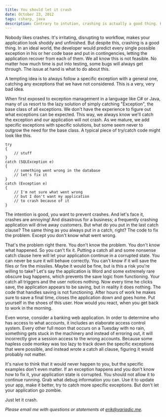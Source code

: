 ```yaml
---
title: You should let it crash
date: October 23, 2012
tags: csharp, java
description: Contrary to intution, crashing is actually a good thing. Here's why you should never catch all.
---
```


Nobody likes crashes. It's irritating, disrupting to workflow, makes your application look shoddy and unfinished. But despite this, crashing is a good thing. In an ideal world, the developer would predict every single possible exception in his or her code base and put in contingencies, letting the application recover from each of them. We all know this is not feasible. No matter how much time is put into testing, some bugs will always get through. The issue at hand is what to do about this.

A tempting idea is to always follow a specific exception with a general one, catching any exceptions that we have not considered. This is a very, very bad idea.

When first exposed to exception management in a language like C# or Java, many of us resort to the lazy  solution of simply catching "Exception", the base class of all exceptions. We don't have the experience to figure out what exceptions can be expected. This way, we always know we'll catch the exception and our application will not crash. As we mature, we add specific exceptions with specific solutions, but some seem never to outgrow the need for the base class. A typical piece of try/catch code might look like this.

~~~~~{.cs}
try 
{
    // stuff
}
catch (SQLException e)
{
    // something went wrong in the database
    // let's fix it
}
catch (Exception e)
{
    // I'm not sure what went wrong
    // but I don't want my application
    // to crash because of it
}
~~~~~

The intention is good, you want to prevent crashes. And let's face it, crashes are annoying! And disastrous for a business; a frequently crashing application will drive away customers. But what do you put in the last catch clause? The same thing as you always put in a catch, right? The code to fix the problem. Except you don't know what went wrong.

That's the problem right there. You don't know the problem. You don't know what happened. So you can't fix it. Putting a catch all and some nonsense catch clause here will let your application continue in a corrupted state. You can never be sure it will behave correctly. You can't know if it will save the files or fire the missiles. Maybe it would be fine, but is this a risk you're willing to take? Let's say the application is Word and some extremely rare obscure bug happens, which prevents the save logic from functioning. Your catch all triggers and the user notices nothing. Now every time he clicks save, the application appears to be saving, but in reality it does nothing. The code that handles saving is not functioning. After hours of work he makes sure to save a final time, closes the application down and goes home. Put yourself in the shoes of this user. How would you react, when you get back to work in the morning.

Even worse, consider a banking web application. In order to determine who has access to what accounts, it includes an elaborate access control system. Every other full moon that occurs on a Tuesday with no rain, something gets stuck in the machinery and instead of erroring out, it will incorrectly give a session access to the wrong accounts. Because some hapless code monkey was too lazy to track down the specific exceptions that were possible, and instead wrote a catch all clause, figuring it would probably not matter.

It's naive to think that it would never happen to you, but the specific examples don't even matter. If an exception happens and you don't know how to fix it, your application state is corrupted. You should not allow it to continue running. Grab what debug information you can. Use it to update your app, make it better, try to catch more specific exceptions. But don't let your application go zombie.

Just let it crash.

_Please email me with questions or statements at <erik@variadic.me>._
